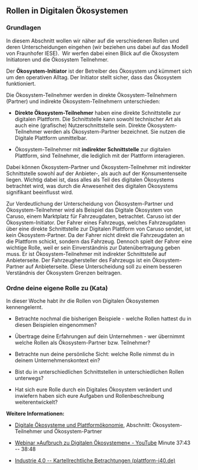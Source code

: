 ## Rollen in Digitalen Ökosystemen

### Grundlagen

In diesem Abschnitt wollen wir näher auf die verschiedenen Rollen und deren Unterscheidungen eingehen (wir beziehen uns dabei auf das Modell von Fraunhofer IESE).  Wir werfen dabei einen Blick auf die Ökosystem Initiatoren und die Ökosystem Teilnehmer.

Der **Ökosystem-Initiator** ist der Betreiber des Ökosystem und kümmert sich um den operativen Alltag. Der Initiator stellt sicher, dass das Ökosystem funktioniert.

Die Ökosystem-Teilnehmer werden in direkte Ökosystem-Teilnehmern (Partner) und indirekte Ökosystem-Teilnehmern unterschieden:

- **Direkte Ökosystem-Teilnehmer** haben eine direkte Schnittstelle zur digitalen Plattform. Die Schnittstelle kann sowohl technischer Art als auch eine (grafische) Nutzerschnittstelle sein. Direkte Ökosystem-Teilnehmer werden als Ökosystem-Partner bezeichnet. Sie nutzen die Digitale Plattform unmittelbar.

- Ökosystem-Teilnehmer mit **indirekter Schnittstelle** zur digitalen Plattform, sind Teilnehmer, die lediglich mit der Plattform interagieren.

Dabei können Ökosystem-Partner und Ökosystem-Teilnehmer mit indirekter Schnittstelle sowohl auf der Anbieter-, als auch auf der Konsumentenseite liegen. Wichtig dabei ist, dass alles als Teil des digitalen Ökosystems betrachtet wird, was durch die Anwesenheit des digitalen Ökosystems signifikant beeinflusst wird.

Zur Verdeutlichung der Unterscheidung von Ökosystem-Partner und Ökosystem-Teilnehmer wird als Beispiel das Digitale Ökosystem von Caruso, einem Marktplatz für Fahrzeugdaten, betrachtet. Caruso ist der Ökosystem-Initiator. Der Fahrer eines Fahrzeugs, welches Fahrzeugdaten über eine direkte Schnittstelle zur Digitalen Plattform von Caruso sendet, ist kein Ökosystem-Partner. Da der Fahrer nicht direkt die Fahrzeugdaten an die Plattform schickt, sondern das Fahrzeug. Dennoch spielt der Fahrer eine wichtige Rolle, weil er sein Einverständnis zur Datenübertragung geben muss. Er ist Ökosystem-Teilnehmer mit indirekter Schnittstelle auf Anbieterseite. Der Fahrzeughersteller des Fahrzeugs ist ein Ökosystem-Partner auf Anbieterseite. Diese Unterscheidung soll zu einem besseren Verständnis der Ökosystem Grenzen beitragen.



### Ordne deine eigene Rolle zu (Kata)

In dieser Woche habt ihr die Rollen von Digitalen Ökosystemen kennengelernt.

- Betrachte nochmal die bisherigen Beispiele - welche Rollen hattest du in diesen Beispielen eingenommen?

- Übertrage deine Erfahrungen auf dein Unternehmen - wer übernimmt welche Rollen als Ökosystem-Partner bzw. Teilnehmer?

- Betrachte nun deine persönliche Sicht: welche Rolle nimmst du in deinem Unternehmenskontext ein?

- Bist du in unterschiedlichen Schnittstellen in unterschiedlichen Rollen unterwegs?

- Hat sich eure Rolle durch ein Digitales Ökosystem verändert und inwiefern haben sich eure Aufgaben und Rollenbeschreibung weiterentwickelt?

**Weitere Informationen:**

- [Digitale Ökosysteme und Plattformökonomie](https://www.informatik-aktuell.de/management-und-recht/digitalisierung/digitale-oekosysteme-und-plattformoekonomie.html), Abschnitt: Ökosystem-Teilnehmer und Ökosystem-Partner

- [Webinar »Aufbruch zu Digitalen Ökosystemen« - YouTube](https://www.youtube.com/watch?v=gVdtVa8Tp1Y) Minute 37:43 -- 38:48

- [Industrie 4.0 -- Kartellrechtliche Betrachtungen (plattform-i40.de)](https://www.plattform-i40.de/IP/Redaktion/DE/Downloads/Publikation/Digitale_Oekosysteme.pdf?__blob=publicationFile&amp;v=1)
